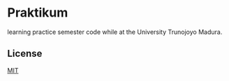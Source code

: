 # Praktikum


learning practice semester code while at the University Trunojoyo Madura.


## License
[MIT](https://choosealicense.com/licenses/mit/)
